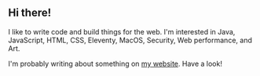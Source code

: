## Hi there!

I like to write code and build things for the web. I'm interested in Java, JavaScript, HTML, CSS, Eleventy, MacOS, Security, Web performance, and Art.

I'm probably writing about something on [my website](https://tannerdolby.com). Have a look!